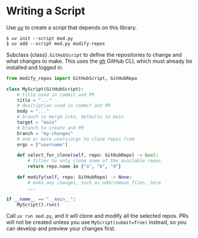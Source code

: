 # Writing a Script

Use [uv] to create a script that depends on this library.

```
$ uv init --script mod.py
$ uv add --script mod.py modify-repos
```

Subclass {class}`.GitHubScript` to define the repositories to change and what
changes to make. This uses the [gh] GitHub CLI, which must already be installed
and logged in.

```python
from modify_repos import GitHubScript, GitHubRepo

class MyScript(GitHubScript):
    # title used in commit and PR
    title = "..."
    # description used in commit and PR
    body = "..."
    # branch to merge into, defaults to main
    target = "main"
    # branch to create and PR
    branch = "my-changes"
    # one or more users/orgs to clone repos from
    orgs = ["username"]

    def select_for_clone(self, repo: GitHubRepo) -> bool:
        # filter to only clone some of the available repos
        return repo.name in {"a", "b", "d"}

    def modify(self, repo: GitHubRepo) -> None:
        # make any changes, such as add/remove files, here
        ...

if __name__ == "__main__":
    MyScript().run()
```

Call `uv run mod.py`, and it will clone and modify all the selected repos. PRs
will not be created unless you use `MyScript(submit=True)` instead, so you can
develop and preview your changes first.

[uv]: https://docs.astral.sh/uv/
[gh]: https://cli.github.com/
